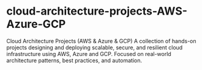 # cloud-architecture-projects-AWS-Azure-GCP
Cloud Architecture Projects (AWS &amp; Azure & GCP) A collection of hands-on projects designing and deploying scalable, secure, and resilient cloud infrastructure using AWS, Azure and GCP. Focused on real-world architecture patterns, best practices, and automation.
